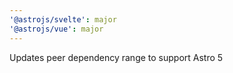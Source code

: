 ```yaml
---
'@astrojs/svelte': major
'@astrojs/vue': major
---
```


Updates peer dependency range to support Astro 5
